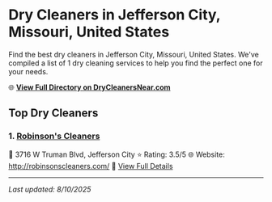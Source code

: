# Dry Cleaners in Jefferson City, Missouri, United States

Find the best dry cleaners in Jefferson City, Missouri, United States. We've compiled a list of 1 dry cleaning services to help you find the perfect one for your needs.

🌐 **[View Full Directory on DryCleanersNear.com](https://drycleanersnear.com/city/US/Missouri/Jefferson%20City)**

## Top Dry Cleaners

### 1. [Robinson's Cleaners](https://drycleanersnear.com/dryCleaner/688d7129eedd882ede90bea6/robinson-s-cleaners)
📍 3716 W Truman Blvd, Jefferson City
⭐ Rating: 3.5/5
🌐 Website: http://robinsonscleaners.com/
🔗 [View Full Details](https://drycleanersnear.com/dryCleaner/688d7129eedd882ede90bea6/robinson-s-cleaners)


---

*Last updated: 8/10/2025*
